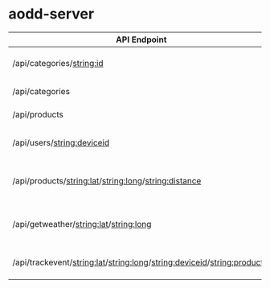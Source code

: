 # aodd-server


API Endpoint | Description
------------ | -------------
/api/categories/<string:id> | GET - Single category
/api/categories | GET - All categories
/api/products | GET - All products
/api/users/<string:deviceid> | GET/POST - Single user
/api/products/<string:lat>/<string:long>/<string:distance> | GET- products within distance
/api/getweather/<string:lat>/<string:long> | GET - Current weather forecast
/api/trackevent/<string:lat>/<string:long>/<string:deviceid>/<string:productid> | POST - Single trackevent
